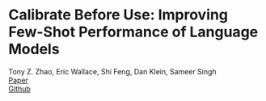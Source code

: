 # Calibrate Before Use: Improving Few-Shot Performance of Language Models

Tony Z. Zhao, Eric Wallace, Shi Feng, Dan Klein, Sameer Singh  
[Paper](http://proceedings.mlr.press/v139/zhao21c.html)  
[Github](https://github.com/tonyzhaozh/few-shot-learning)  



